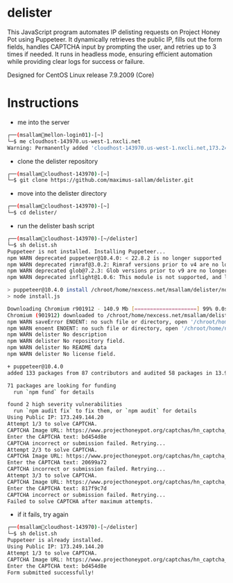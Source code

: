 # delister
This JavaScript program automates IP delisting requests on Project Honey Pot using Puppeteer. It dynamically retrieves the public IP, fills out the form fields, handles CAPTCHA input by prompting the user, and retries up to 3 times if needed. It runs in headless mode, ensuring efficient automation while providing clear logs for success or failure.

Designed for CentOS Linux release 7.9.2009 (Core)

# Instructions
- me into the server
```bash
┌──(msallam🦄mellon-login01)-[~]
└─$ me cloudhost-143970.us-west-1.nxcli.net
Warning: Permanently added 'cloudhost-143970.us-west-1.nxcli.net,173.249.144.20' (ECDSA) to the list of known hosts.
```

- clone the delister repository
```bash
┌──(msallam🦄cloudhost-143970)-[~]
└─$ git clone https://github.com/maximus-sallam/delister.git
```

- move into the delister directory
```bash
┌──(msallam🦄cloudhost-143970)-[~]
└─$ cd delister/
```

- run the delister bash script
```bash
┌──(msallam🦄cloudhost-143970)-[~/delister]
└─$ sh delist.sh
Puppeteer is not installed. Installing Puppeteer...
npm WARN deprecated puppeteer@10.4.0: < 22.8.2 is no longer supported
npm WARN deprecated rimraf@3.0.2: Rimraf versions prior to v4 are no longer supported
npm WARN deprecated glob@7.2.3: Glob versions prior to v9 are no longer supported
npm WARN deprecated inflight@1.0.6: This module is not supported, and leaks memory. Do not use it. Check out lru-cache if you want a good and tested way to coalesce async requests by a key value, which is much more comprehensive and powerful.

> puppeteer@10.4.0 install /chroot/home/nexcess.net/msallam/delister/node_modules/puppeteer
> node install.js

Downloading Chromium r901912 - 140.9 Mb [====================] 99% 0.0s
Chromium (901912) downloaded to /chroot/home/nexcess.net/msallam/delister/node_modules/puppeteer/.local-chromium/linux-901912
npm WARN saveError ENOENT: no such file or directory, open '/chroot/home/nexcess.net/msallam/delister/package.json'
npm WARN enoent ENOENT: no such file or directory, open '/chroot/home/nexcess.net/msallam/delister/package.json'
npm WARN delister No description
npm WARN delister No repository field.
npm WARN delister No README data
npm WARN delister No license field.

+ puppeteer@10.4.0
added 133 packages from 87 contributors and audited 58 packages in 13.971s

71 packages are looking for funding
  run `npm fund` for details

found 2 high severity vulnerabilities
  run `npm audit fix` to fix them, or `npm audit` for details
Using Public IP: 173.249.144.20
Attempt 1/3 to solve CAPTCHA.
CAPTCHA Image URL: https://www.projecthoneypot.org/captchas/hn_captcha_3485447e.jpg
Enter the CAPTCHA text: bd454d8e
CAPTCHA incorrect or submission failed. Retrying...
Attempt 2/3 to solve CAPTCHA.
CAPTCHA Image URL: https://www.projecthoneypot.org/captchas/hn_captcha_aa90399d.jpg
Enter the CAPTCHA text: 20699a72
CAPTCHA incorrect or submission failed. Retrying...
Attempt 3/3 to solve CAPTCHA.
CAPTCHA Image URL: https://www.projecthoneypot.org/captchas/hn_captcha_b71314a0.jpg
Enter the CAPTCHA text: 817f9c7d
CAPTCHA incorrect or submission failed. Retrying...
Failed to solve CAPTCHA after maximum attempts.
```

- if it fails, try again
```bash
┌──(msallam🦄cloudhost-143970)-[~/delister]
└─$ sh delist.sh
Puppeteer is already installed.
Using Public IP: 173.249.144.20
Attempt 1/3 to solve CAPTCHA.
CAPTCHA Image URL: https://www.projecthoneypot.org/captchas/hn_captcha_5f0ae3a6.jpg
Enter the CAPTCHA text: bd454d8e
Form submitted successfully!
```
